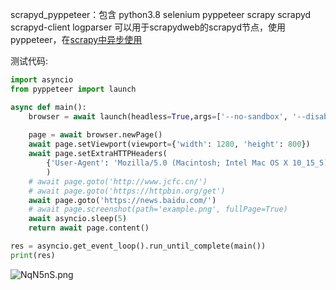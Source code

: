 scrapyd_pyppeteer：包含 python3.8 selenium pyppeteer scrapy scrapyd scrapyd-client logparser
可以用于scrapydweb的scrapyd节点，使用pyppeteer，在[scrapy中异步使用](https://www.jianshu.com/p/aeb9a7adcfa8)


测试代码:
```python
import asyncio
from pyppeteer import launch

async def main():
    browser = await launch(headless=True,args=['--no-sandbox', '--disable-dev-shm-usage'])
    
    page = await browser.newPage()
    await page.setViewport(viewport={'width': 1280, 'height': 800})
    await page.setExtraHTTPHeaders(
        {'User-Agent': 'Mozilla/5.0 (Macintosh; Intel Mac OS X 10_15_5) AppleWebKit/537.36 (KHTML, like Gecko) Chrome/83.0.4103.116 Safari/537.36'}
        )
    # await page.goto('http://www.jcfc.cn/')
    # await page.goto('https://httpbin.org/get')
    await page.goto('https://news.baidu.com/')
    # await page.screenshot(path='example.png', fullPage=True)
    await asyncio.sleep(5)
    return await page.content()

res = asyncio.get_event_loop().run_until_complete(main())
print(res)
```

![NqN5nS.png](https://s1.ax1x.com/2020/07/02/NqN5nS.png)
